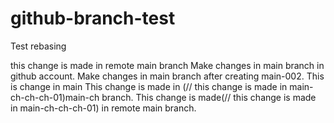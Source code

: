 # github-branch-test
Test rebasing

this change is made in remote main branch
Make changes in main branch in github account.
Make changes in main branch after creating main-002. This is change in main 
This change is made in (// this change is made in main-ch-ch-ch-01)main-ch branch.
This change is made(// this change is made in main-ch-ch-ch-01) in remote main branch.
